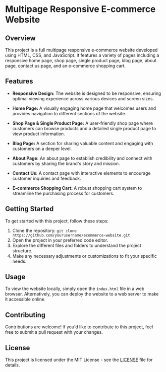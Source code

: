 
# Multipage Responsive E-commerce Website

## Overview

This project is a full multipage responsive e-commerce website developed using HTML, CSS, and JavaScript. It features a variety of pages including a responsive home page, shop page, single product page, blog page, about page, contact us page, and an e-commerce shopping cart.

## Features

- **Responsive Design:** The website is designed to be responsive, ensuring optimal viewing experience across various devices and screen sizes.

- **Home Page:** A visually engaging home page that welcomes users and provides navigation to different sections of the website.

- **Shop Page & Single Product Page:** A user-friendly shop page where customers can browse products and a detailed single product page to view product information.

- **Blog Page:** A section for sharing valuable content and engaging with customers on a deeper level.

- **About Page:** An about page to establish credibility and connect with customers by sharing the brand's story and mission.

- **Contact Us:** A contact page with interactive elements to encourage customer inquiries and feedback.

- **E-commerce Shopping Cart:** A robust shopping cart system to streamline the purchasing process for customers.

## Getting Started

To get started with this project, follow these steps:

1. Clone the repository: `git clone https://github.com/yourusername/ecommerce-website.git`
2. Open the project in your preferred code editor.
3. Explore the different files and folders to understand the project structure.
4. Make any necessary adjustments or customizations to fit your specific needs.

## Usage

To view the website locally, simply open the `index.html` file in a web browser. Alternatively, you can deploy the website to a web server to make it accessible online.

## Contributing

Contributions are welcome! If you'd like to contribute to this project, feel free to submit a pull request with your changes.

## License

This project is licensed under the MIT License - see the [LICENSE](LICENSE) file for details.

